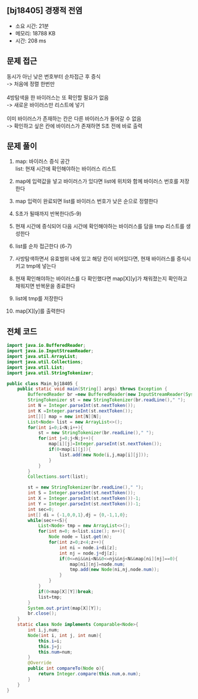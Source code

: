 ## [bj18405] 경쟁적 전염

- 소요 시간: 21분
- 메모리: 18788 KB
- 시간: 208 ms

## 문제 접근

동시가 아닌 낮은 번호부터 순차접근 후 증식<br>
-> 처음에 정렬 한번만<br>
<br>
4방탐색을 한 바이러스는 또 확인할 필요가 없음<br>
-> 새로운 바이러스만 리스트에 넣기<br>
<br>
이미 바이러스가 존재하는 칸은 다른 바이러스가 들어갈 수 없음<br>
-> 확인하고 싶은 칸에 바이러스가 존재하면 S초 전에 바로 출력<br>

## 문제 풀이

1. map: 바이러스 증식 공간<br>
   list: 현재 시간에 확인해야하는 바이러스 리스트<br>

2. map에 입력값을 넣고 바이러스가 있다면 list에 위치와 함께 바이러스 번호를 저장한다

3. map 입력이 완료되면 list를 바이러스 번호가 낮은 순으로 정렬한다

4. S초가 될때까지 반복한다(5-9)

5. 현재 시간에 증식되어 다음 시간에 확인해야하는 바이러스를 담을 tmp 리스트를 생성한다

6. list를 순차 접근한다 (6-7)

7. 사방탐색하면서 유효범위 내에 있고 해당 칸이 비어있다면, 현재 바이러스를 증식시키고 tmp에 넣는다

8. 현재 확인해야하는 바이러스를 다 확인했다면 map[X][y]가 채워졌는지 확인하고 채워지면 반복문을 종료한다

9. list에 tmp를 저장한다

10. map[X][y]를 출력한다

## 전체 코드

```java
import java.io.BufferedReader;
import java.io.InputStreamReader;
import java.util.ArrayList;
import java.util.Collections;
import java.util.List;
import java.util.StringTokenizer;

public class Main_bj18405 {
    public static void main(String[] args) throws Exception {
        BufferedReader br =new BufferedReader(new InputStreamReader(System.in));
        StringTokenizer st = new StringTokenizer(br.readLine()," ");
        int N = Integer.parseInt(st.nextToken());
        int K =Integer.parseInt(st.nextToken());
        int[][] map = new int[N][N];
        List<Node> list = new ArrayList<>();
        for(int i=0;i<N;i++){
            st = new StringTokenizer(br.readLine()," ");
            for(int j=0;j<N;j++){
                map[i][j]=Integer.parseInt(st.nextToken());
                if(0<map[i][j]){
                    list.add(new Node(i,j,map[i][j]));
                }
            }
        }
        Collections.sort(list);

        st = new StringTokenizer(br.readLine()," ");
        int S = Integer.parseInt(st.nextToken());
        int X = Integer.parseInt(st.nextToken())-1;
        int Y = Integer.parseInt(st.nextToken())-1;
        int sec=0;
        int[] di = {-1,0,0,1},dj = {0,-1,1,0};
        while(sec++<S){
            List<Node> tmp = new ArrayList<>();
            for(int n=0; n<list.size(); n++){
                Node node = list.get(n);
                for(int z=0;z<4;z++){
                    int ni = node.i+di[z];
                    int nj = node.j+dj[z];
                    if(0<=ni&&ni<N&&0<=nj&&nj<N&&map[ni][nj]==0){
                        map[ni][nj]=node.num;
                        tmp.add(new Node(ni,nj,node.num));
                    }
                }
            }
            if(0<map[X][Y])break;
            list=tmp;
        }
        System.out.print(map[X][Y]);
        br.close();
    }
    static class Node implements Comparable<Node>{
        int i,j,num;
        Node(int i, int j, int num){
            this.i=i;
            this.j=j;
            this.num=num;
        }
        @Override
        public int compareTo(Node o){
            return Integer.compare(this.num,o.num);
        }
    }
}
```
